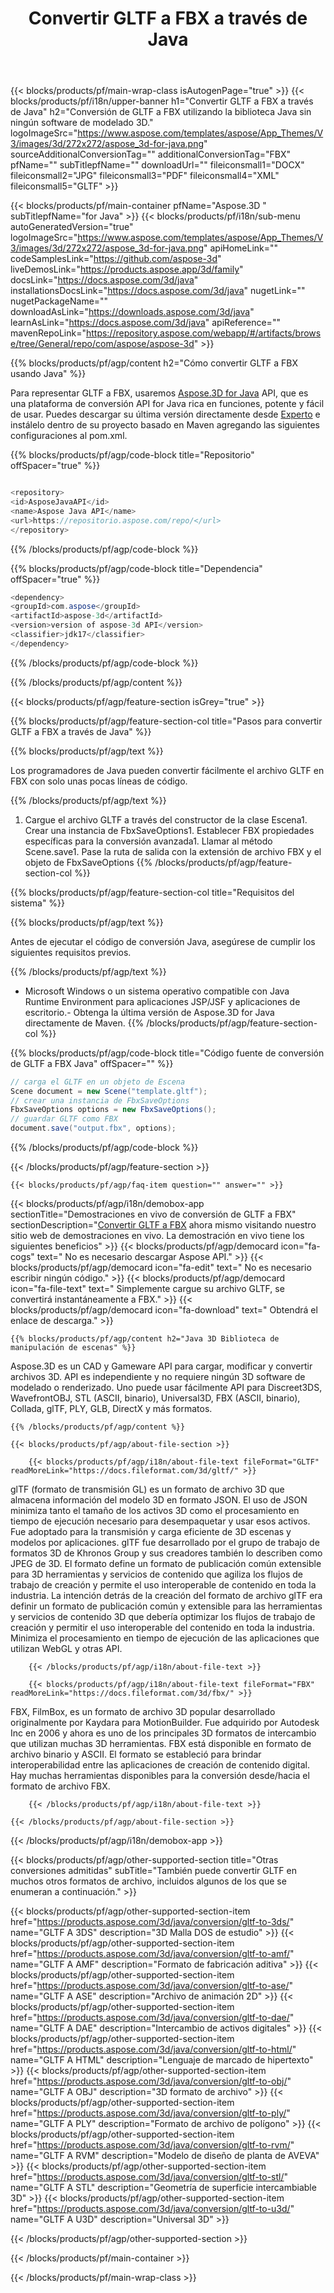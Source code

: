 ﻿---
title: Convertir GLTF a FBX a través de Java 
weight: 1420
url: /es/java/conversion/gltf-to-fbx/ 
description: Muestra el código de conversión Java para el formato GLTF en el archivo FBX. Utilice este código de ejemplo para convertir GLTF a FBX dentro de cualquier aplicación basada en Java web o de escritorio.
---
{{< blocks/products/pf/main-wrap-class isAutogenPage="true" >}}
{{< blocks/products/pf/i18n/upper-banner h1="Convertir GLTF a FBX a través de Java" h2="Conversión de GLTF a FBX utilizando la biblioteca Java sin ningún software de modelado 3D." logoImageSrc="https://www.aspose.com/templates/aspose/App_Themes/V3/images/3d/272x272/aspose_3d-for-java.png" sourceAdditionalConversionTag="" additionalConversionTag="FBX" pfName="" subTitlepfName="" downloadUrl="" fileiconsmall1="DOCX" fileiconsmall2="JPG" fileiconsmall3="PDF" fileiconsmall4="XML" fileiconsmall5="GLTF" >}}

{{< blocks/products/pf/main-container pfName="Aspose.3D " subTitlepfName="for Java" >}}
{{< blocks/products/pf/i18n/sub-menu autoGeneratedVersion="true" logoImageSrc="https://www.aspose.com/templates/aspose/App_Themes/V3/images/3d/272x272/aspose_3d-for-java.png" apiHomeLink="" codeSamplesLink="https://github.com/aspose-3d" liveDemosLink="https://products.aspose.app/3d/family" docsLink="https://docs.aspose.com/3d/java" installationsDocsLink="https://docs.aspose.com/3d/java" nugetLink="" nugetPackageName="" downloadAsLink="https://downloads.aspose.com/3d/java" learnAsLink="https://docs.aspose.com/3d/java" apiReference="" mavenRepoLink="https://repository.aspose.com/webapp/#/artifacts/browse/tree/General/repo/com/aspose/aspose-3d" >}}

{{% blocks/products/pf/agp/content h2="Cómo convertir GLTF a FBX usando Java" %}}

 Para representar GLTF a FBX, usaremos
 [Aspose.3D for Java](https://products.aspose.com/3d/java) 
 API, que es una plataforma de conversión API for Java rica en funciones, potente y fácil de usar. Puedes descargar su última versión directamente desde
 [Experto](https://repository.aspose.com/webapp/#/artifacts/browse/tree/General/repo/com/aspose/aspose-3d) 
 e instálelo dentro de su proyecto basado en Maven agregando las siguientes configuraciones al pom.xml.

{{% blocks/products/pf/agp/code-block title="Repositorio" offSpacer="true" %}}

```cs

<repository>
<id>AsposeJavaAPI</id>
<name>Aspose Java API</name>
<url>https://repositorio.aspose.com/repo/</url>
</repository>


```

{{% /blocks/products/pf/agp/code-block %}}

{{% blocks/products/pf/agp/code-block title="Dependencia" offSpacer="true" %}}

```cs
<dependency>
<groupId>com.aspose</groupId>
<artifactId>aspose-3d</artifactId>
<version>version of aspose-3d API</version>
<classifier>jdk17</classifier>
</dependency>


```

{{% /blocks/products/pf/agp/code-block %}}

{{% /blocks/products/pf/agp/content %}}

{{< blocks/products/pf/agp/feature-section isGrey="true" >}}

{{% blocks/products/pf/agp/feature-section-col title="Pasos para convertir GLTF a FBX a través de Java" %}}

{{% blocks/products/pf/agp/text %}}

 Los programadores de Java pueden convertir fácilmente el archivo GLTF en FBX con solo unas pocas líneas de código.

{{% /blocks/products/pf/agp/text %}}

1. Cargue el archivo GLTF a través del constructor de la clase Escena1. Crear una instancia de FbxSaveOptions1. Establecer FBX propiedades específicas para la conversión avanzada1. Llamar al método Scene.save1. Pase la ruta de salida con la extensión de archivo FBX y el objeto de FbxSaveOptions
{{% /blocks/products/pf/agp/feature-section-col %}}

{{% blocks/products/pf/agp/feature-section-col title="Requisitos del sistema" %}}

{{% blocks/products/pf/agp/text %}}

 Antes de ejecutar el código de conversión Java, asegúrese de cumplir los siguientes requisitos previos.

{{% /blocks/products/pf/agp/text %}}

- Microsoft Windows o un sistema operativo compatible con Java Runtime Environment para aplicaciones JSP/JSF y aplicaciones de escritorio.- Obtenga la última versión de Aspose.3D for Java directamente de Maven.
{{% /blocks/products/pf/agp/feature-section-col %}}

{{% blocks/products/pf/agp/code-block title="Código fuente de conversión de GLTF a FBX Java" offSpacer="" %}}

```cs
// carga el GLTF en un objeto de Escena 
Scene document = new Scene("template.gltf");
// crear una instancia de FbxSaveOptions 
FbxSaveOptions options = new FbxSaveOptions();
// guardar GLTF como FBX 
document.save("output.fbx", options);   


```

{{% /blocks/products/pf/agp/code-block %}}

{{< /blocks/products/pf/agp/feature-section >}}

    {{< blocks/products/pf/agp/faq-item question="" answer="" >}}
 

<!-- aboutfile Starts -->

{{< blocks/products/pf/agp/i18n/demobox-app sectionTitle="Demostraciones en vivo de conversión de GLTF a FBX" sectionDescription="[Convertir GLTF a FBX](https://products.aspose.app/3d/conversion/gltf-to-fbx) ahora mismo visitando nuestro sitio web de demostraciones en vivo. La demostración en vivo tiene los siguientes beneficios" >}}
        {{< blocks/products/pf/agp/democard icon="fa-cogs" text=" No es necesario descargar Aspose API." >}}
        {{< blocks/products/pf/agp/democard icon="fa-edit" text=" No es necesario escribir ningún código." >}}
        {{< blocks/products/pf/agp/democard icon="fa-file-text" text=" Simplemente cargue su archivo GLTF, se convertirá instantáneamente a FBX." >}}
        {{< blocks/products/pf/agp/democard icon="fa-download" text=" Obtendrá el enlace de descarga." >}}

    {{% blocks/products/pf/agp/content h2="Java 3D Biblioteca de manipulación de escenas" %}}

 Aspose.3D es un CAD y Gameware API para cargar, modificar y convertir archivos 3D. API es independiente y no requiere ningún 3D software de modelado o renderizado. Uno puede usar fácilmente API para Discreet3DS, WavefrontOBJ, STL (ASCII, binario), Universal3D, FBX (ASCII, binario), Collada, glTF, PLY, GLB, DirectX y más formatos. 



    {{% /blocks/products/pf/agp/content %}}

    {{< blocks/products/pf/agp/about-file-section >}}

        {{< blocks/products/pf/agp/i18n/about-file-text fileFormat="GLTF" readMoreLink="https://docs.fileformat.com/3d/gltf/" >}}

glTF (formato de transmisión GL) es un formato de archivo 3D que almacena información del modelo 3D en formato JSON. El uso de JSON minimiza tanto el tamaño de los activos 3D como el procesamiento en tiempo de ejecución necesario para desempaquetar y usar esos activos. Fue adoptado para la transmisión y carga eficiente de 3D escenas y modelos por aplicaciones. glTF fue desarrollado por el grupo de trabajo de formatos 3D de Khronos Group y sus creadores también lo describen como JPEG de 3D. El formato define un formato de publicación común extensible para 3D herramientas y servicios de contenido que agiliza los flujos de trabajo de creación y permite el uso interoperable de contenido en toda la industria. La intención detrás de la creación del formato de archivo glTF era definir un formato de publicación común y extensible para las herramientas y servicios de contenido 3D que debería optimizar los flujos de trabajo de creación y permitir el uso interoperable del contenido en toda la industria. Minimiza el procesamiento en tiempo de ejecución de las aplicaciones que utilizan WebGL y otras API.


        {{< /blocks/products/pf/agp/i18n/about-file-text >}}

        {{< blocks/products/pf/agp/i18n/about-file-text fileFormat="FBX" readMoreLink="https://docs.fileformat.com/3d/fbx/" >}}

FBX, FilmBox, es un formato de archivo 3D popular desarrollado originalmente por Kaydara para MotionBuilder. Fue adquirido por Autodesk Inc en 2006 y ahora es uno de los principales 3D formatos de intercambio que utilizan muchas 3D herramientas. FBX está disponible en formato de archivo binario y ASCII. El formato se estableció para brindar interoperabilidad entre las aplicaciones de creación de contenido digital. Hay muchas herramientas disponibles para la conversión desde/hacia el formato de archivo FBX.


        {{< /blocks/products/pf/agp/i18n/about-file-text >}}

    {{< /blocks/products/pf/agp/about-file-section >}}

{{< /blocks/products/pf/agp/i18n/demobox-app >}}

<!-- aboutfile Ends -->

{{< blocks/products/pf/agp/other-supported-section title="Otras conversiones admitidas" subTitle="También puede convertir GLTF en muchos otros formatos de archivo, incluidos algunos de los que se enumeran a continuación." >}}

{{< blocks/products/pf/agp/other-supported-section-item href="https://products.aspose.com/3d/java/conversion/gltf-to-3ds/" name="GLTF A 3DS" description="3D Malla DOS de estudio" >}}
{{< blocks/products/pf/agp/other-supported-section-item href="https://products.aspose.com/3d/java/conversion/gltf-to-amf/" name="GLTF A AMF" description="Formato de fabricación aditiva" >}}
{{< blocks/products/pf/agp/other-supported-section-item href="https://products.aspose.com/3d/java/conversion/gltf-to-ase/" name="GLTF A ASE" description="Archivo de animación 2D" >}}
{{< blocks/products/pf/agp/other-supported-section-item href="https://products.aspose.com/3d/java/conversion/gltf-to-dae/" name="GLTF A DAE" description="Intercambio de activos digitales" >}}
{{< blocks/products/pf/agp/other-supported-section-item href="https://products.aspose.com/3d/java/conversion/gltf-to-html/" name="GLTF A HTML" description="Lenguaje de marcado de hipertexto" >}}
{{< blocks/products/pf/agp/other-supported-section-item href="https://products.aspose.com/3d/java/conversion/gltf-to-obj/" name="GLTF A OBJ" description="3D formato de archivo" >}}
{{< blocks/products/pf/agp/other-supported-section-item href="https://products.aspose.com/3d/java/conversion/gltf-to-ply/" name="GLTF A PLY" description="Formato de archivo de polígono" >}}
{{< blocks/products/pf/agp/other-supported-section-item href="https://products.aspose.com/3d/java/conversion/gltf-to-rvm/" name="GLTF A RVM" description="Modelo de diseño de planta de AVEVA" >}}
{{< blocks/products/pf/agp/other-supported-section-item href="https://products.aspose.com/3d/java/conversion/gltf-to-stl/" name="GLTF A STL" description="Geometría de superficie intercambiable 3D" >}}
{{< blocks/products/pf/agp/other-supported-section-item href="https://products.aspose.com/3d/java/conversion/gltf-to-u3d/" name="GLTF A U3D" description="Universal 3D" >}}

{{< /blocks/products/pf/agp/other-supported-section >}}

{{< /blocks/products/pf/main-container >}}
    
{{< /blocks/products/pf/main-wrap-class >}}